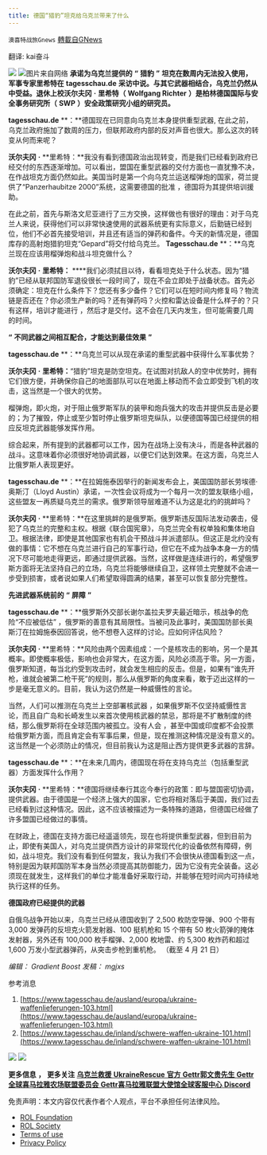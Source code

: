 ```yaml
---
title: 德国“猎豹”坦克给乌克兰带来了什么
---
```

`澳喜特战旅Gnews` [轉載自GNews](https://gnews.org/zh-hans/2436417/)

翻译: kai奋斗
 
![](https://assets.gnews.org/wp-content/uploads/2022/04/model-1.png)
 ![](https://assets.gnews.org/wp-content/uploads/2022/04/292.jpg)图片来自网络 
**承诺为乌克兰提供的** **“** **猎豹** **”** **坦克在数周内无法投入使用，军事专家里希特在** **tagesschau.de** **采访中说。与其它武器相结合，乌克兰仍然从中受益。退休上校沃尔夫冈** **·** **里希特（** **Wolfgang Richter** **）是柏林德国国际与安全事务研究所（** **SWP** **）安全政策研究小组的研究员。**
 
**tagesschau.de** **：**德国现在已同意向乌克兰本身提供重型武器, 在此之前，乌克兰政府施加了数周的压力，但联邦政府内部的反对声音也很大。那么这次的转变从何而来呢？
 
**沃尔夫冈** **·** **里希特：**我没有看到德国政治出现转变，而是我们已经看到政府已经交付的东西逐渐增加。可以看出，盟国在重型武器的交付方面也一直犹豫不决，在作战坦克方面仍然如此。美国当时是第一个向乌克兰运送榴弹炮的国家，荷兰提供了“Panzerhaubitze 2000”系统，这需要德国的批准 ，德国将为其提供培训援助。
 
在此之前，首先与斯洛文尼亚进行了三方交换，这样做也有很好的理由：对于乌克兰人来说，获得他们可以非常快速使用的武器系统更有实际意义，后勤链已经到位，他们不必首先接受培训，并且还有适当的弹药和备件。今天的新情况是，德国库存的高射炮猎豹坦克“Gepard”将交付给乌克兰。
**Tagesschau.de** **：**乌克兰现在应该用榴弹炮和战斗坦克做什么？
 
**沃尔夫冈** **·** **里希特：** ****我们必须拭目以待，看看坦克处于什么状态。因为“猎豹”已经从联邦国防军退役很长一段时间了，现在不会立即处于战备状态。首先必须确定：坦克在什么条件下？您还有多少备件？它们可以在短时间内修复吗？物流链是否还在？你必须生产新的吗？还有弹药吗？火控和雷达设备是什么样子的？只有这样，培训才能进行 ，然后才是交付。这不会在几天内发生，但可能需要几周的时间。
 
**“** **不同武器之间相互配合，才能达到最佳效果** **”**
 
**tagesschau.de** **：**乌克兰可以从现在承诺的重型武器中获得什么军事优势？
 
**沃尔夫冈** **·** **里希特：**“猎豹”坦克是防空坦克。在试图对抗敌人的空中优势时，拥有它们很方便，并确保你自己的地面部队可以在地面上移动而不会立即受到飞机的攻击，这当然是一个很大的优势。
 
榴弹炮，即火炮，对于阻止俄罗斯军队的装甲和炮兵强大的攻击并提供反击是必要的；为了摧毁，停止或至少暂时停止俄罗斯坦克纵队，以便德国等国已经提供的相应反坦克武器能够发挥作用。
 
综合起来，所有提到的武器都可以工作，因为在战场上没有决斗，而是各种武器的战斗。这意味着你必须很好地协调武器，以便它们达到效果。在这方面，乌克兰人比俄罗斯人表现更好。
 
**tagesschau.de** **：**在拉姆施泰因举行的新闻发布会上，美国国防部长劳埃德·奥斯汀（Lloyd Austin）承诺，一次性会议将成为一个每月一次的盟友联络小组，这些盟友一再质疑乌克兰的需求。俄罗斯领导层难道不认为这是北约的挑衅吗？
 
**沃尔夫冈** **·** **里希特：**在这里挑衅的是俄罗斯。俄罗斯违反国际法发动袭击，侵犯了乌克兰的完整和主权。根据《联合国宪章》，乌克兰完全有权单独和集体地自卫。根据法律，即使是其他国家也有机会干预战斗并派遣部队。但这正是北约没有做的事情：它不想在乌克兰进行自己的军事行动，但它在不成为战争本身一方的情况下尽可能地走得更远，即通过提供武器。当然，这样做是连续进行的，希望俄罗斯方面将无法坚持自己的立场，乌克兰将能够继续自卫，这样领土完整就不会进一步受到损害，或者说如果人们希望取得圆满的结果，甚至可以恢复部分完整性。
 
**先进武器系统前的** **“** **屏障** **”**
 
**tagesschau.de** **：**俄罗斯外交部长谢尔盖拉夫罗夫最近暗示，核战争的危险“不应被低估” ，俄罗斯的善意有其局限性。当被问及此事时，美国国防部长奥斯汀在拉姆施泰因回答说，他不想卷入这样的讨论。应如何评估风险？
 
**沃尔夫冈** **·** **里希特：**风险由两个因素组成：一个是核攻击的影响，另一个是其概率。即使概率极低，影响也会非常大，在这方面，风险必须高于零。另一方面，俄罗斯知道，每当北约受到攻击时，就会发生相应的反击。但是，如果有“谁先开枪，谁就会被第二枪干死”的规则，那么从俄罗斯的角度来看，敢于迈出这样的一步是毫无意义的。目前，我认为这仍然是一种威慑性的言论。
 
当然，人们可以推测在乌克兰上空部署核武器 ，如果俄罗斯不仅坚持威慑性言论，而且自广岛和长崎发生以来首次使用核武器的禁忌，那将是不扩散制度的终结，那么俄罗斯将在全球范围内被孤立。没有人会 ，甚至中国或印度都不会投票给俄罗斯方面，而且肯定会有军事后果，但是，现在推测这种情况是没有意义的。这当然是一个必须防止的情况，但目前我认为这是阻止西方提供更多武器的言辞。
 
**tagesschau.de** **：**在未来几周内，德国现在将在支持乌克兰（包括重型武器）方面发挥什么作用？
 
**沃尔夫冈** **·** **里希特：**德国将继续奉行其迄今奉行的政策：即与盟国密切协调，提供武器。由于德国是一个经济上强大的国家，它也将相对落后于美国，我们过去已经看到过这种情况。因此，这不应该被描述为一条特殊的道路，但德国已经做了许多盟国已经做过的事情。
 
在财政上，德国在支持方面已经遥遥领先，现在也将提供重型武器，但到目前为止，即使有美国人，对乌克兰提供西方设计的非常现代化的设备依然有障碍，例如，战斗坦克。我们没有看到任何盟友，我认为我们不会很快从德国看到这一点，特别是因为联邦国防军本身当然必须提高其防御能力，因为它没有完全装备。这必须现在就发生，这样我们的单位才能准备好采取行动，并能够在短时间内可持续地执行这样的任务。
 
**德国政府已经提供的武器**
 
自俄乌战争开始以来，乌克兰已经从德国收到了 2,500 枚防空导弹、900 个带有 3,000 发弹药的反坦克火箭发射器、100 挺机枪和 15 个带有 50 枚火箭弹的掩体发射器，另外还有 100,000 枚手榴弹、2,000 枚地雷、约 5,300 枚炸药和超过 1,600 万发小型武器弹药，从突击步枪到重机枪。 （截至 4 月 21 日）
 
*编辑：* *Gradient Boost* *发稿：* *mgjxs*
 
参考消息
 
1. [https://www.tagesschau.de/ausland/europa/ukraine-waffenlieferungen-103.html](https://www.tagesschau.de/ausland/europa/ukraine-waffenlieferungen-103.html)
2. [https://www.tagesschau.de/inland/schwere-waffen-ukraine-101.html](https://www.tagesschau.de/inland/schwere-waffen-ukraine-101.html)

 ![](https://assets.gnews.org/wp-content/uploads/2022/04/TA1.jpg) 
![](https://assets.gnews.org/wp-content/uploads/2022/04/model-1.png)
 
**更多信息** **，** **更多关注** [**乌克兰救援** **UkraineRescue** **官方** **Gettr**](https://gettr.com/user/ukrainerescue)[**郭文贵先生** **Gettr**](https://gettr.com/user/miles)[**全球喜马拉雅农场联盟委员会** **Gettr**](https://gettr.com/user/GlobalAlliance)[**喜马拉雅联盟大使馆全球客服中心** **Discord**](https://discord.gg/zv8j42srdN)

免责声明：本文内容仅代表作者个人观点，平台不承担任何法律风险。
  
- [ROL Foundation](https://rolfoundation.org/)
- [ROL Society](https://rolsociety.org/)
- [Terms of use](https://gnews.org/terms-of-use-3/)
- [Privacy Policy](https://gnews.org/privacy-policy/)
